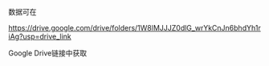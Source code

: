 数据可在

https://drive.google.com/drive/folders/1W8lMJJJZ0dlG_wrYkCnJn6bhdYh1riAg?usp=drive_link



Google Drive链接中获取